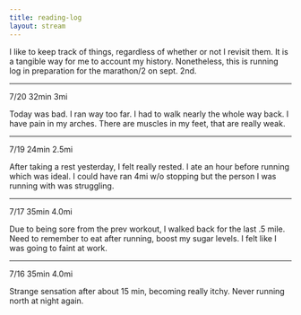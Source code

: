 ```yaml
---
title: reading-log
layout: stream
---
```


I like to keep track of things, regardless of whether or not I revisit them. It is a tangible way for me to account my history. Nonetheless, this is running log in preparation for the marathon/2 on sept. 2nd.

---

7/20 32min 3mi

Today was bad. I ran way too far. I had to walk nearly the whole way back. I
have pain in my arches. There are muscles in my feet, that are really weak.

---

7/19 24min 2.5mi

After taking a rest yesterday, I felt really rested. I ate an hour before
running which was ideal. I could have ran 4mi w/o stopping but the person I
was running with was struggling.

---

7/17 35min 4.0mi

Due to being sore from the prev workout, I walked back for the last .5 mile.
Need to remember to eat after running, boost my sugar levels. I felt like I
was going to faint at work.

---

7/16 35min 4.0mi

Strange sensation after about 15 min, becoming really itchy. Never running
north at night again.
